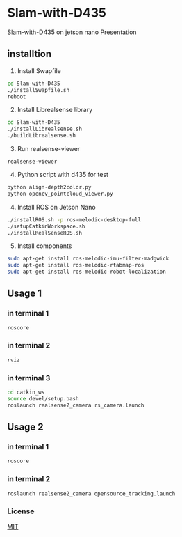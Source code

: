# Slam-with-D435
Slam-with-D435 on jetson nano Presentation 
 
## installtion 
1) Install Swapfile
```bash
cd Slam-with-D435
./installSwapfile.sh
reboot
```
2) Install Librealsense library 
```bash
cd Slam-with-D435
./installLibrealsense.sh
./buildLibrealsense.sh
```
3) Run realsense-viewer
```bush
realsense-viewer
```
4) Python script with d435 for test
```python
python align-depth2color.py
python opencv_pointcloud_viewer.py
```
4) Install ROS on Jetson Nano
```bash 
./installROS.sh -p ros-melodic-desktop-full
./setupCatkinWorkspace.sh
./installRealSenseROS.sh
```
5) Install components
```bash
sudo apt-get install ros-melodic-imu-filter-madgwick
sudo apt-get install ros-melodic-rtabmap-ros
sudo apt-get install ros-melodic-robot-localization
```
## Usage 1

### in terminal 1
```bash
roscore
```
### in terminal 2
```bash
rviz
```
### in terminal 3
```bash
cd catkin_ws
source devel/setup.bash
roslaunch realsense2_camera rs_camera.launch
```
## Usage 2

### in terminal 1
```bash
roscore
```
### in terminal 2
```bash
roslaunch realsense2_camera opensource_tracking.launch
```

### License
[MIT](https://choosealicense.com/licenses/mit/)
